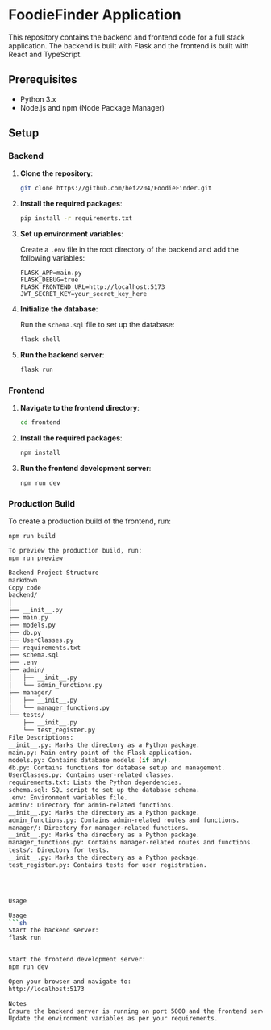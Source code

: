 # FoodieFinder Application

This repository contains the backend and frontend code for a full stack application. The backend is built with Flask and the frontend is built with React and TypeScript.

## Prerequisites

- Python 3.x
- Node.js and npm (Node Package Manager)

## Setup

### Backend

1. **Clone the repository**:

    ```sh
    git clone https://github.com/hef2204/FoodieFinder.git
    ```

2. **Install the required packages**:

    ```sh
    pip install -r requirements.txt
    ```

3. **Set up environment variables**:

    Create a `.env` file in the root directory of the backend and add the following variables:

    ```env
    FLASK_APP=main.py
    FLASK_DEBUG=true
    FLASK_FRONTEND_URL=http://localhost:5173
    JWT_SECRET_KEY=your_secret_key_here
    ```

4. **Initialize the database**:

    Run the `schema.sql` file to set up the database:

    ```sh
    flask shell
    ```

5. **Run the backend server**:

    ```sh
    flask run
    ```

### Frontend

1. **Navigate to the frontend directory**:

    ```sh
    cd frontend
    ```

2. **Install the required packages**:

    ```sh
    npm install
    ```


3. **Run the frontend development server**:

    ```sh
    npm run dev
    ```

### Production Build

To create a production build of the frontend, run:

```sh
npm run build

To preview the production build, run:
npm run preview

Backend Project Structure
markdown
Copy code
backend/
│
├── __init__.py
├── main.py
├── models.py
├── db.py
├── UserClasses.py
├── requirements.txt
├── schema.sql
├── .env
├── admin/
│   ├── __init__.py
│   └── admin_functions.py
├── manager/
│   ├── __init__.py
│   └── manager_functions.py
└── tests/
    ├── __init__.py
    └── test_register.py
File Descriptions:
__init__.py: Marks the directory as a Python package.
main.py: Main entry point of the Flask application.
models.py: Contains database models (if any).
db.py: Contains functions for database setup and management.
UserClasses.py: Contains user-related classes.
requirements.txt: Lists the Python dependencies.
schema.sql: SQL script to set up the database schema.
.env: Environment variables file.
admin/: Directory for admin-related functions.
__init__.py: Marks the directory as a Python package.
admin_functions.py: Contains admin-related routes and functions.
manager/: Directory for manager-related functions.
__init__.py: Marks the directory as a Python package.
manager_functions.py: Contains manager-related routes and functions.
tests/: Directory for tests.
__init__.py: Marks the directory as a Python package.
test_register.py: Contains tests for user registration.




Usage

Usage
```sh
Start the backend server:
flask run


Start the frontend development server:
npm run dev

Open your browser and navigate to:
http://localhost:5173

Notes
Ensure the backend server is running on port 5000 and the frontend server is running on port 5173.
Update the environment variables as per your requirements.
